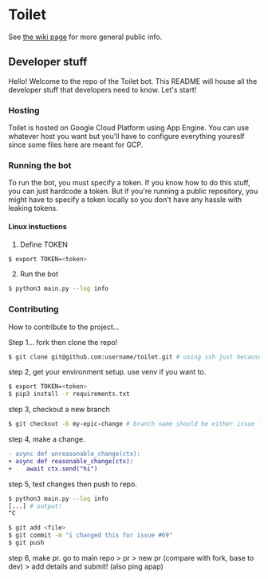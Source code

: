 # Toilet

See [the wiki page](https://wiki.apap04.com/wiki/Toilet) for more general public info.

## Developer stuff

Hello! Welcome to the repo of the Toilet bot. This README will house all the developer stuff that developers need to know. Let's start!

### Hosting

Toilet is hosted on Google Cloud Platform using App Engine. You can use whatever host you want but you'll have to configure everything youreslf since some files here are meant for GCP.

### Running the bot

To run the bot, you must specify a token. If you know how to do this stuff, you can just hardcode a token. But if you're running a public repository, you might have to specify a token locally so you don't have any hassle with leaking tokens.

#### Linux instuctions

1. Define TOKEN

```bash
$ export TOKEN=<token>
```

2. Run the bot

```bash
$ python3 main.py --log info
```

### Contributing

How to contribute to the project...

Step 1... fork then clone the repo!

```bash
$ git clone git@github.com:username/toilet.git # using ssh just because :p
```

step 2, get your environment setup. use venv if you want to.

```bash
$ export TOKEN=<token>
$ pip3 install -r requirements.txt
```

step 3, checkout a new branch

```bash
$ git checkout -b my-epic-change # branch name should be either issue TL-/# or anything that relates to an issue
```

step 4, make a change.

```patch
- async def unreasonable_change(ctx):
+ async def reasonable_change(ctx):
+    await ctx.send("hi")
```

step 5, test changes then push to repo.

```bash
$ python3 main.py --log info
[...] # output!
^C

$ git add <file>
$ git commit -m "i changed this for issue #69"
$ git push
```

step 6, make pr. go to main repo > pr > new pr (compare with fork, base to dev) > add details and submit! (also ping apap)
